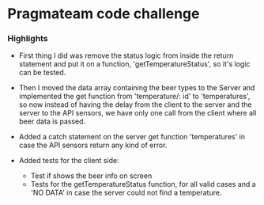 # Pragmateam code challenge

### Highlights
- First thing I did was remove the status logic from inside the return statement and put it on a function, 'getTemperatureStatus', so it's logic can be tested.

- Then I moved the data array containing the beer types to the Server and implemented the get function from 'temperature/: id' to 'temperatures', so now instead of having the delay from the client to the server and the server to the API sensors, we have only one call from the client where all beer data is passed.

- Added a catch statement on the server get function 'temperatures' in case the API sensors return any kind of error.

- Added tests for the client side:
    - Test if shows the beer info on screen
    - Tests for the getTemperatureStatus function, for all valid cases and a 'NO DATA' in case the server could not find a temperature.